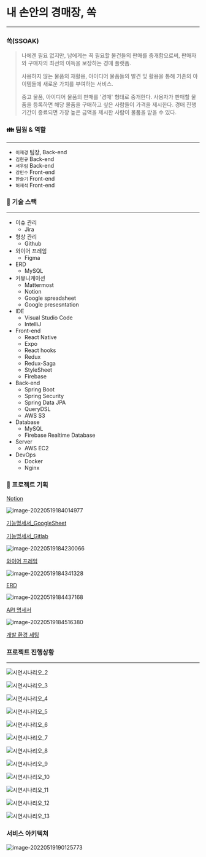 # 내 손안의 경매장, 쏙

---

### 쏙(SSOAK)

> 나에겐 필요 없지만, 남에게는 꼭 필요할 물건들의 판매를 중개함으로써, 판매자와 구매자의 최선의 이득을 보장하는 경매 플랫폼.
>
> 사용하지 않는 물품의 재활용, 아이디어 물품들의 발견 및 활용을 통해 기존의 아이템들에 새로운 가치를 부여하는 서비스.
>
> 중고 물품, 아이디어 물품의 판매를 '경매' 형태로 중개한다. 사용자가 판매할 물품을 등록하면 해당 물품을 구매하고 싶은 사람들이 가격을 제시한다. 경매 진행 기간이 종료되면 가장 높은 금액을 제시한 사람이 물품을 받을 수 있다.

### 👪 팀원 & 역할

---

- `이재경` 팀장, Back-end
- `김현규` Back-end
- `서우림` Back-end
- `강민수` Front-end
- `한슬기` Front-end
- `허재석` Front-end

### 🔨 기술 스택

---

- 이슈 관리
  - Jira
- 형상 관리
  - Github
- 와이어 프레임
  - Figma
- ERD
  - MySQL
- 커뮤니케이션
  - Mattermost
  - Notion
  - Google spreadsheet
  - Google presesntation
- IDE
  - Visual Studio Code
  - IntelliJ
- Front-end
  - React Native
  - Expo
  - React hooks
  - Redux
  - Redux-Saga
  - StyleSheet
  - Firebase
- Back-end
  - Spring Boot
  - Spring Security
  - Spring Data JPA
  - QueryDSL
  - AWS S3
- Database
  - MySQL
  - Firebase Realtime Database
- Server
  - AWS EC2
- DevOps
  - Docker
  - Nginx

### 📒 프로젝트 기획

[Notion](https://www.notion.so/PJT-738ba44afdde4f11b4ae2f3de7832802)

![image-20220519184014977](README.assets/image-20220519184014977.png)

[기능명세서\_GoogleSheet](https://docs.google.com/spreadsheets/d/1sCmVY6OK-BQDsHUbqxuT3qJjknPGeza3/edit#gid=1430994511)

[기능명세서\_Gitlab](https://lab.ssafy.com/s06-final/S06P31A207/-/blob/docs/docs/%EA%B8%B0%EB%8A%A5%EB%AA%85%EC%84%B8%EC%84%9C.pdf)

![image-20220519184230066](README.assets/image-20220519184230066.png)

[와이어 프레임](https://www.figma.com/file/eooMEIO65VPFg21u4cwkVR/Untitled)

![image-20220519184341328](README.assets/image-20220519184341328.png)

[ERD](https://lab.ssafy.com/s06-final/S06P31A207/-/blob/docs/docs/ERD.pdf)

![image-20220519184437168](README.assets/image-20220519184437168.png)

[API 명세서](https://docs.google.com/spreadsheets/d/1sCmVY6OK-BQDsHUbqxuT3qJjknPGeza3/edit#gid=538015543)

![image-20220519184516380](README.assets/image-20220519184516380.png)

[개발 환경 세팅](ㅁㄴㅇ)

### 프로젝트 진행상황

---

![시연시나리오_2](README.assets/시연시나리오_2.png)

![시연시나리오_3](README.assets/시연시나리오_3.png)

![시연시나리오_4](README.assets/시연시나리오_4.png)

![시연시나리오_5](README.assets/시연시나리오_5.png)

![시연시나리오_6](README.assets/시연시나리오_6.png)

![시연시나리오_7](README.assets/시연시나리오_7.png)

![시연시나리오_8](README.assets/시연시나리오_8.png)

![시연시나리오_9](README.assets/시연시나리오_9.png)

![시연시나리오_10](README.assets/시연시나리오_10.png)

![시연시나리오_11](README.assets/시연시나리오_11.png)

![시연시나리오_12](README.assets/시연시나리오_12.png)

![시연시나리오_13](README.assets/시연시나리오_13.png)

### 서비스 아키텍쳐

![image-20220519190125773](README.assets/image-20220519190125773.png)
